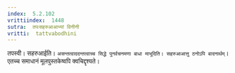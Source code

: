 ```yaml
---
index:  5.2.102
vrittiindex:  1448
sutra:  तपःसहरुआआभ्यां विनीनी
vritti:  tattvabodhini 
---
```


तपस्वी। सहरुआईति। `असन्तत्वाददन्तत्वाच्च सिद्धे पुनर्वचनमणा बाधा माभूदिति। सहरुआआत्तु ठनोऽपि बादनार्थम्`। एतच्च समाधानं मूलपुस्तकेष्वपि क्वचिद्दृश्यते।

